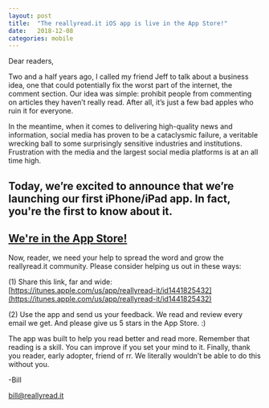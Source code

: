 ```yaml
---
layout: post
title:  "The reallyread.it iOS app is live in the App Store!"
date:   2018-12-08
categories: mobile
---
```

Dear readers,

Two and a half years ago, I called my friend Jeff to talk about a business idea, one that could potentially fix the worst part of the internet, the comment section. Our idea was simple: prohibit people from commenting on articles they haven’t really read. After all, it’s just a few bad apples who ruin it for everyone.

In the meantime, when it comes to delivering high-quality news and information, social media has proven to be a cataclysmic failure, a veritable wrecking ball to some surprisingly sensitive industries and institutions. Frustration with the media and the largest social media platforms is at an all time high.

## Today, we’re excited to announce that we’re launching our first iPhone/iPad app. In fact, you're the first to know about it.
## [We're in the App Store!](https://itunes.apple.com/us/app/reallyread-it/id1441825432)

Now, reader, we need your help to spread the word and grow the reallyread.it community. Please consider helping us out in these ways:

(1) Share this link, far and wide: [https://itunes.apple.com/us/app/reallyread-it/id1441825432](https://itunes.apple.com/us/app/reallyread-it/id1441825432)

(2) Use the app and send us your feedback. We read and review every email we get. And please give us 5 stars in the App Store. :)

The app was built to help you read better and read more. Remember that reading is a skill. You can improve if you set your mind to it. Finally, thank you reader, early adopter, friend of rr. We literally wouldn’t be able to do this without you.

-Bill

bill@reallyread.it